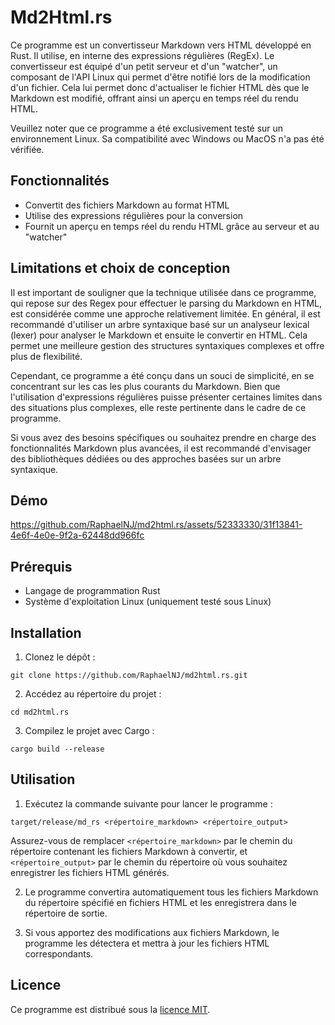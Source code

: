 # Md2Html.rs

Ce programme est un convertisseur Markdown vers HTML développé en Rust. Il utilise, en interne des expressions régulières (RegEx). Le convertisseur est équipé d'un petit serveur et d'un "watcher", un composant de l'API Linux qui permet d'être notifié lors de la modification d'un fichier. Cela lui permet donc d'actualiser le fichier HTML dès que le Markdown est modifié, offrant ainsi un aperçu en temps réel du rendu HTML.

Veuillez noter que ce programme a été exclusivement testé sur un environnement Linux. Sa compatibilité avec Windows ou MacOS n'a pas été vérifiée.

## Fonctionnalités

- Convertit des fichiers Markdown au format HTML
- Utilise des expressions régulières pour la conversion
- Fournit un aperçu en temps réel du rendu HTML grâce au serveur et au "watcher"

## Limitations et choix de conception

Il est important de souligner que la technique utilisée dans ce programme, qui repose sur des Regex pour effectuer le parsing du Markdown en HTML, est considérée comme une approche relativement limitée. En général, il est recommandé d'utiliser un arbre syntaxique basé sur un analyseur lexical (lexer) pour analyser le Markdown et ensuite le convertir en HTML. Cela permet une meilleure gestion des structures syntaxiques complexes et offre plus de flexibilité.

Cependant, ce programme a été conçu dans un souci de simplicité, en se concentrant sur les cas les plus courants du Markdown. Bien que l'utilisation d'expressions régulières puisse présenter certaines limites dans des situations plus complexes, elle reste pertinente dans le cadre de ce programme.

Si vous avez des besoins spécifiques ou souhaitez prendre en charge des fonctionnalités Markdown plus avancées, il est recommandé d'envisager des bibliothèques dédiées ou des approches basées sur un arbre syntaxique.

## Démo

https://github.com/RaphaelNJ/md2html.rs/assets/52333330/31f13841-4e6f-4e0e-9f2a-62448dd966fc

## Prérequis

- Langage de programmation Rust
- Système d'exploitation Linux (uniquement testé sous Linux)

## Installation

1. Clonez le dépôt :

```shell
git clone https://github.com/RaphaelNJ/md2html.rs.git
```

2. Accédez au répertoire du projet :

```shell
cd md2html.rs
```

3. Compilez le projet avec Cargo :

```shell
cargo build --release
```

## Utilisation

1. Exécutez la commande suivante pour lancer le programme :

```shell
target/release/md_rs <répertoire_markdown> <répertoire_output>
```

Assurez-vous de remplacer `<répertoire_markdown>` par le chemin du répertoire contenant les fichiers Markdown à convertir, et `<répertoire_output>` par le chemin du répertoire où vous souhaitez enregistrer les fichiers HTML générés.

2. Le programme convertira automatiquement tous les fichiers Markdown du répertoire spécifié en fichiers HTML et les enregistrera dans le répertoire de sortie.

3. Si vous apportez des modifications aux fichiers Markdown, le programme les détectera et mettra à jour les fichiers HTML correspondants.

## Licence

Ce programme est distribué sous la [licence MIT](https://opensource.org/licenses/MIT).
